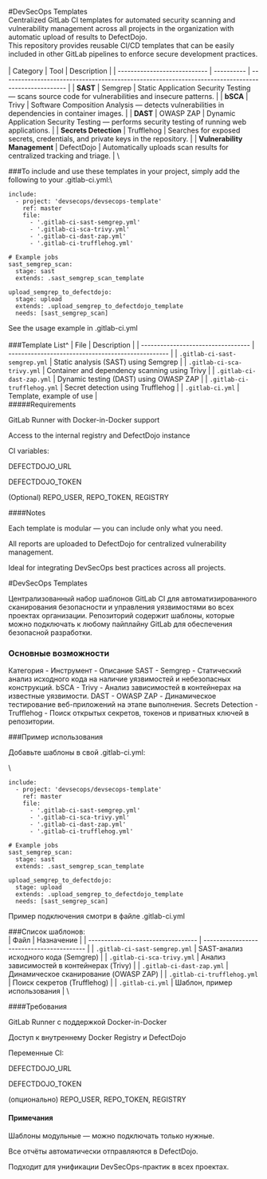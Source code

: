 #DevSecOps Templates
\
Centralized GitLab CI templates for automated security scanning and vulnerability management across all projects in the organization with automatic upload of results to DefectDojo.\
This repository provides reusable CI/CD templates that can be easily included in other GitLab pipelines to enforce secure development practices.\
\
| Category                     | Tool       | Description                                                                                        |
| ---------------------------- | ---------- | -------------------------------------------------------------------------------------------------- |
| **SAST**                     | Semgrep    | Static Application Security Testing — scans source code for vulnerabilities and insecure patterns. |
| **bSCA**                      | Trivy      | Software Composition Analysis — detects vulnerabilities in dependencies in container images.      |
| **DAST**                     | OWASP ZAP  | Dynamic Application Security Testing — performs security testing of running web applications.      |
| **Secrets Detection**        | Trufflehog | Searches for exposed secrets, credentials, and private keys in the repository.                     |
| **Vulnerability Management** | DefectDojo | Automatically uploads scan results for centralized tracking and triage.                            |
\

###To include and use these templates in your project, simply add the following to your .gitlab-ci.yml:\

```
include:
  - project: 'devsecops/devsecops-template'
    ref: master
    file:
      - '.gitlab-ci-sast-semgrep.yml'
      - '.gitlab-ci-sca-trivy.yml'
      - '.gitlab-ci-dast-zap.yml'
      - '.gitlab-ci-trufflehog.yml'

# Example jobs
sast_semgrep_scan:
  stage: sast
  extends: .sast_semgrep_scan_template

upload_semgrep_to_defectdojo:
  stage: upload
  extends: .upload_semgrep_to_defectdojo_template
  needs: [sast_semgrep_scan]
```
See the usage example in .gitlab-ci.yml\
\
###Template List^
| File                               | Description                                        |
| ---------------------------------- | -------------------------------------------------- |
| `.gitlab-ci-sast-semgrep.yml`      | Static analysis (SAST) using Semgrep               |
| `.gitlab-ci-sca-trivy.yml`         | Container and dependency scanning using Trivy      |
| `.gitlab-ci-dast-zap.yml`          | Dynamic testing (DAST) using OWASP ZAP             |
| `.gitlab-ci-trufflehog.yml`        | Secret detection using Trufflehog                  |
| `.gitlab-ci.yml`                   | Template, example of use                           |
\
#####Requirements

GitLab Runner with Docker-in-Docker support

Access to the internal registry and DefectDojo instance

CI variables:

DEFECTDOJO_URL

DEFECTDOJO_TOKEN

(Optional) REPO_USER, REPO_TOKEN, REGISTRY

####Notes

Each template is modular — you can include only what you need.

All reports are uploaded to DefectDojo for centralized vulnerability management.

Ideal for integrating DevSecOps best practices across all projects.


#DevSecOps Templates

Централизованный набор шаблонов GitLab CI для автоматизированного сканирования безопасности и управления уязвимостями во всех проектах организации.
Репозиторий содержит шаблоны, которые можно подключать к любому пайплайну GitLab для обеспечения безопасной разработки.

### Основные возможности
Категория	- Инструмент -	Описание
SAST	- Semgrep	- Статический анализ исходного кода на наличие уязвимостей и небезопасных конструкций.
bSCA	- Trivy	- Анализ зависимостей в контейнерах на известные уязвимости.
DAST	- OWASP ZAP	- Динамическое тестирование веб-приложений на этапе выполнения.
Secrets Detection	- Trufflehog	- Поиск открытых секретов, токенов и приватных ключей в репозитории.

###Пример использования

Добавьте шаблоны в свой .gitlab-ci.yml:

\
```
include:
  - project: 'devsecops/devsecops-template'
    ref: master
    file:
      - '.gitlab-ci-sast-semgrep.yml'
      - '.gitlab-ci-sca-trivy.yml'
      - '.gitlab-ci-dast-zap.yml'
      - '.gitlab-ci-trufflehog.yml'

# Example jobs
sast_semgrep_scan:
  stage: sast
  extends: .sast_semgrep_scan_template

upload_semgrep_to_defectdojo:
  stage: upload
  extends: .upload_semgrep_to_defectdojo_template
  needs: [sast_semgrep_scan]
```
Пример подключения смотри в файле .gitlab-ci.yml

###Список шаблонов:
\
| Файл                               | Назначение                                |
| ---------------------------------- | ----------------------------------------- |
| `.gitlab-ci-sast-semgrep.yml`      | SAST-анализ исходного кода (Semgrep)      |
| `.gitlab-ci-sca-trivy.yml`         | Анализ зависимостей в контейнерах (Trivy) |
| `.gitlab-ci-dast-zap.yml`          | Динамическое сканирование (OWASP ZAP)     |
| `.gitlab-ci-trufflehog.yml`        | Поиск секретов (Trufflehog)               |
| `.gitlab-ci.yml`                   | Шаблон, пример использования              |
\

####Требования

GitLab Runner с поддержкой Docker-in-Docker

Доступ к внутреннему Docker Registry и DefectDojo

Переменные CI:

DEFECTDOJO_URL

DEFECTDOJO_TOKEN

(опционально) REPO_USER, REPO_TOKEN, REGISTRY

#### Примечания

Шаблоны модульные — можно подключать только нужные.

Все отчёты автоматически отправляются в DefectDojo.

Подходит для унификации DevSecOps-практик в всех проектах.
